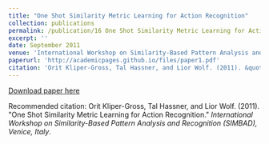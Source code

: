 ```yaml
---
title: "One Shot Similarity Metric Learning for Action Recognition"
collection: publications
permalink: /publication/16 One Shot Similarity Metric Learning for Action Recognition
excerpt: ''
date: September 2011
venue: 'International Workshop on Similarity-Based Pattern Analysis and Recognition (SIMBAD), Venice, Italy'
paperurl: 'http://academicpages.github.io/files/paper1.pdf'
citation: 'Orit Kliper-Gross, Tal Hassner, and Lior Wolf. (2011). &quot;One Shot Similarity Metric Learning for Action Recognition.&quot; <i>International Workshop on Similarity-Based Pattern Analysis and Recognition (SIMBAD), Venice, Italy</i>.'
---
```


[Download paper here](http://academicpages.github.io/files/paper1.pdf)

Recommended citation: Orit Kliper-Gross, Tal Hassner, and Lior Wolf. (2011). "One Shot Similarity Metric Learning for Action Recognition." <i>International Workshop on Similarity-Based Pattern Analysis and Recognition (SIMBAD), Venice, Italy</i>.
